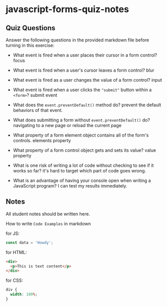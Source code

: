 # javascript-forms-quiz-notes

## Quiz Questions

Answer the following questions in the provided markdown file before turning in this exercise:

- What event is fired when a user places their cursor in a form control?
  focus

- What event is fired when a user's cursor leaves a form control?
  blur

- What event is fired as a user changes the value of a form control?
  input

- What event is fired when a user clicks the `"submit"` button within a `<form>`?
  submit event

- What does the `event.preventDefault()` method do?
  prevent the default behaviors of that event.

- What does submitting a form without `event.preventDefault()` do?
  navigating to a new page or reload the current page

- What property of a form element object contains all of the form's controls.
  elements property

- What property of a form control object gets and sets its value?
  value property

- What is one risk of writing a lot of code without checking to see if it works so far?
  it's hard to target which part of code goes wrong.

- What is an advantage of having your console open when writing a JavaScript program?
  I can test my results immediately.

## Notes

All student notes should be written here.

How to write `Code Examples` in markdown

for JS:

```javascript
const data = 'Howdy';
```

for HTML:

```html
<div>
  <p>This is text content</p>
</div>
```

for CSS:

```css
div {
  width: 100%;
}
```
